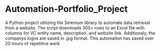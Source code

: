 # Automation-Portfolio_Project
A Python project utilizing the Selenium library to automate data retrieval from a website. 
The script downloads 300+ rows to an Excel file with columns for VC entity name, description, and website link. Additionaly, the companys logos are saved in .jpg format. 
This automation has saved over 20 hours of repetitive work

